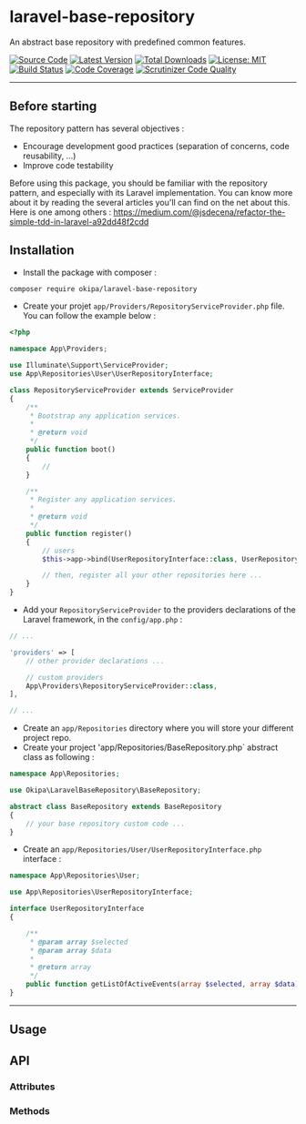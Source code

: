 # laravel-base-repository
An abstract base repository with predefined common features.

[![Source Code](https://img.shields.io/badge/source-okipa/laravel--model--base--repository-blue.svg)](https://github.com/Okipa/laravel-base-repository)
[![Latest Version](https://img.shields.io/github/release/okipa/laravel-base-repository.svg?style=flat-square)](https://github.com/Okipa/laravel-base-repository/releases)
[![Total Downloads](https://img.shields.io/packagist/dt/okipa/laravel-base-repository.svg?style=flat-square)](https://packagist.org/packages/okipa/laravel-base-repository)
[![License: MIT](https://img.shields.io/badge/License-MIT-blue.svg)](https://opensource.org/licenses/MIT)
[![Build Status](https://scrutinizer-ci.com/g/Okipa/laravel-base-repository/badges/build.png?b=master)](https://scrutinizer-ci.com/g/Okipa/laravel-base-repository/build-status/master)
[![Code Coverage](https://scrutinizer-ci.com/g/Okipa/laravel-base-repository/badges/coverage.png?b=master)](https://scrutinizer-ci.com/g/Okipa/laravel-base-repository/?branch=master)
[![Scrutinizer Code Quality](https://scrutinizer-ci.com/g/Okipa/laravel-base-repository/badges/quality-score.png?b=master)](https://scrutinizer-ci.com/g/Okipa/laravel-base-repository/?branch=master)

------------------------------------------------------------------------------------------------------------------------

## Before starting
The repository pattern has several objectives :
- Encourage development good practices (separation of concerns, code reusability, ...)
- Improve code testability

Before using this package, you should be familiar with the repository pattern, and especially with its Laravel implementation.
You can know more about it by reading the several articles you'll can find on the net about this. Here is one among others : https://medium.com/@jsdecena/refactor-the-simple-tdd-in-laravel-a92dd48f2cdd

## Installation
- Install the package with composer :
```bash
composer require okipa/laravel-base-repository
```
- Create your projet `app/Providers/RepositoryServiceProvider.php` file. You can follow the example below :
```php
<?php

namespace App\Providers;

use Illuminate\Support\ServiceProvider;
use App\Repositories\User\UserRepositoryInterface;

class RepositoryServiceProvider extends ServiceProvider
{
    /**
     * Bootstrap any application services.
     *
     * @return void
     */
    public function boot()
    {
        //
    }

    /**
     * Register any application services.
     *
     * @return void
     */
    public function register()
    {
        // users
        $this->app->bind(UserRepositoryInterface::class, UserRepository::class);

        // then, register all your other repositories here ...
    }
}
```

- Add your `RepositoryServiceProvider` to the providers declarations of the Laravel framework, in the `config/app.php` :
```php
// ...

'providers' => [
    // other provider declarations ...

    // custom providers
    App\Providers\RepositoryServiceProvider::class,
],

// ...
```

- Create an `app/Repositories` directory where you will store your different project repo.
- Create your project 'app/Repositories/BaseRepository.php` abstract class as following :
```php
namespace App\Repositories;

use Okipa\LaravelBaseRepository\BaseRepository;

abstract class BaseRepository extends BaseRepository
{
    // your base repository custom code ...
}
```
- Create an `app/Repositories/User/UserRepositoryInterface.php` interface :
```php
namespace App\Repositories\User;

use App\Repositories\UserRepositoryInterface;

interface UserRepositoryInterface
{

    /**
     * @param array $selected
     * @param array $data
     *
     * @return array
     */
    public function getListOfActiveEvents(array $selected, array $data): array;
}

```

------------------------------------------------------------------------------------------------------------------------

## Usage



## API

### Attributes

### Methods
